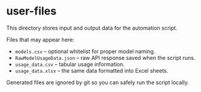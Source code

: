 # user-files

This directory stores input and output data for the automation script.

Files that may appear here:

- `models.csv` – optional whitelist for proper model naming.
- `RawModelUsageData.json` – raw API response saved when the script runs.
- `usage_data.csv` – tabular usage information.
- `usage_data.xlsx` – the same data formatted into Excel sheets.

Generated files are ignored by git so you can safely run the script locally.
